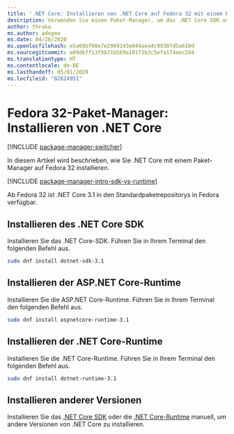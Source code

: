 ```yaml
---
title: '.NET Core: Installieren von .NET Core auf Fedora 32 mit einem Paket-Manager'
description: Verwenden Sie einen Paket-Manager, um das .NET Core SDK und die .NET Core-Runtime auf Fedora 32 zu installieren.
author: thraka
ms.author: adegeo
ms.date: 04/28/2020
ms.openlocfilehash: e5a69bf00e7e2969143e044aea4c9938fd5a610d
ms.sourcegitcommit: e09dbff13f0b21b569a101f3b3c5efa174aec204
ms.translationtype: HT
ms.contentlocale: de-DE
ms.lasthandoff: 05/01/2020
ms.locfileid: "82624951"
---
```

# <a name="fedora-32-package-manager---install-net-core"></a>Fedora 32-Paket-Manager: Installieren von .NET Core

[!INCLUDE [package-manager-switcher](./includes/package-manager-switcher.md)]

In diesem Artikel wird beschrieben, wie Sie .NET Core mit einem Paket-Manager auf Fedora 32 installieren.

[!INCLUDE [package-manager-intro-sdk-vs-runtime](includes/package-manager-intro-sdk-vs-runtime.md)]

Ab Fedora 32 ist .NET Core 3.1 in den Standardpaketrepositorys in Fedora verfügbar.

## <a name="install-the-net-core-sdk"></a>Installieren des .NET Core SDK

Installieren Sie das .NET Core-SDK. Führen Sie in Ihrem Terminal den folgenden Befehl aus.

```bash
sudo dnf install dotnet-sdk-3.1
```

## <a name="install-the-aspnet-core-runtime"></a>Installieren der ASP.NET Core-Runtime

Installieren Sie die ASP.NET Core-Runtime. Führen Sie in Ihrem Terminal den folgenden Befehl aus.

```bash
sudo dnf install aspnetcore-runtime-3.1
```

## <a name="install-the-net-core-runtime"></a>Installieren der .NET Core-Runtime

Installieren Sie die .NET Core-Runtime. Führen Sie in Ihrem Terminal den folgenden Befehl aus.

```bash
sudo dnf install dotnet-runtime-3.1
```

## <a name="how-to-install-other-versions"></a>Installieren anderer Versionen

Installieren Sie das [.NET Core SDK](sdk.md?pivots=os-linux#download-and-manually-install) oder die [.NET Core-Runtime](runtime.md?pivots=os-linux#download-and-manually-install) manuell, um andere Versionen von .NET Core zu installieren.
